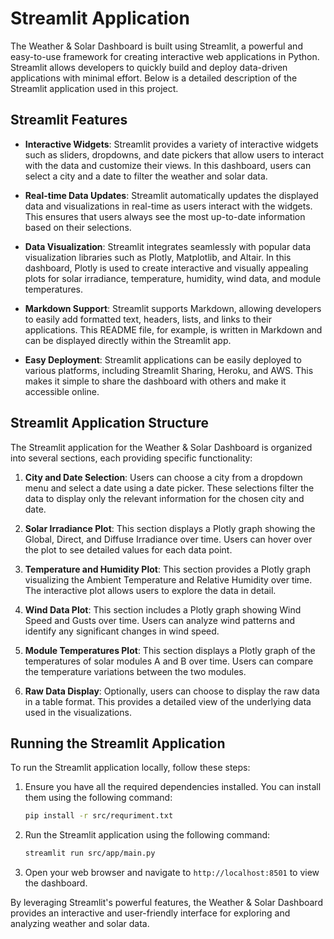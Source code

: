 # Streamlit Application

The Weather & Solar Dashboard is built using Streamlit, a powerful and easy-to-use framework for creating interactive web applications in Python. Streamlit allows developers to quickly build and deploy data-driven applications with minimal effort. Below is a detailed description of the Streamlit application used in this project.

## Streamlit Features

- **Interactive Widgets**: Streamlit provides a variety of interactive widgets such as sliders, dropdowns, and date pickers that allow users to interact with the data and customize their views. In this dashboard, users can select a city and a date to filter the weather and solar data.

- **Real-time Data Updates**: Streamlit automatically updates the displayed data and visualizations in real-time as users interact with the widgets. This ensures that users always see the most up-to-date information based on their selections.

- **Data Visualization**: Streamlit integrates seamlessly with popular data visualization libraries such as Plotly, Matplotlib, and Altair. In this dashboard, Plotly is used to create interactive and visually appealing plots for solar irradiance, temperature, humidity, wind data, and module temperatures.

- **Markdown Support**: Streamlit supports Markdown, allowing developers to easily add formatted text, headers, lists, and links to their applications. This README file, for example, is written in Markdown and can be displayed directly within the Streamlit app.

- **Easy Deployment**: Streamlit applications can be easily deployed to various platforms, including Streamlit Sharing, Heroku, and AWS. This makes it simple to share the dashboard with others and make it accessible online.

## Streamlit Application Structure

The Streamlit application for the Weather & Solar Dashboard is organized into several sections, each providing specific functionality:

1. **City and Date Selection**: Users can choose a city from a dropdown menu and select a date using a date picker. These selections filter the data to display only the relevant information for the chosen city and date.

2. **Solar Irradiance Plot**: This section displays a Plotly graph showing the Global, Direct, and Diffuse Irradiance over time. Users can hover over the plot to see detailed values for each data point.

3. **Temperature and Humidity Plot**: This section provides a Plotly graph visualizing the Ambient Temperature and Relative Humidity over time. The interactive plot allows users to explore the data in detail.

4. **Wind Data Plot**: This section includes a Plotly graph showing Wind Speed and Gusts over time. Users can analyze wind patterns and identify any significant changes in wind speed.

5. **Module Temperatures Plot**: This section displays a Plotly graph of the temperatures of solar modules A and B over time. Users can compare the temperature variations between the two modules.

6. **Raw Data Display**: Optionally, users can choose to display the raw data in a table format. This provides a detailed view of the underlying data used in the visualizations.

## Running the Streamlit Application

To run the Streamlit application locally, follow these steps:

1. Ensure you have all the required dependencies installed. You can install them using the following command:
    ```bash
    pip install -r src/requriment.txt
    ```

2. Run the Streamlit application using the following command:
    ```bash
    streamlit run src/app/main.py
    ```

3. Open your web browser and navigate to `http://localhost:8501` to view the dashboard.

By leveraging Streamlit's powerful features, the Weather & Solar Dashboard provides an interactive and user-friendly interface for exploring and analyzing weather and solar data.

